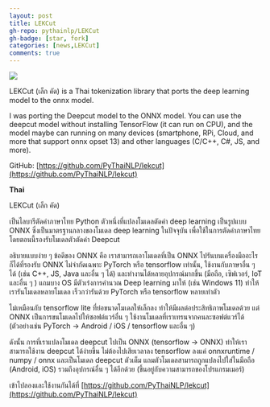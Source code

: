 ```yaml
---
layout: post
title: LEKCut
gh-repo: pythainlp/LEKCut
gh-badge: [star, fork]
categories: [news,LEKCut]
comments: true
---
```


![](https://i.imgur.com/ZbrnfhV.png)

LEKCut (เล็ก คัด) is a Thai tokenization library that ports the deep learning model to the onnx model.

I was porting the Deepcut model to the ONNX model. You can use the deepcut model without installing TensorFlow (it can run on CPU), and the model maybe can running on many devices (smartphone, RPi, Cloud, and more that support onnx opset 13)  and other languages (C/C++,  C#,  JS,  and more).

GitHub: [https://github.com/PyThaiNLP/lekcut](https://github.com/PyThaiNLP/lekcut)

**Thai**

LEKCut (เล็ก คัด)

เป็นไลบารีตัดคำภาษาไทย Python ตัวหนึ่งที่แปลงโมเดลตัดคำ deep learning เป็นรูปแบบ ONNX ซึ่งเป็นมาตรฐานกลางของโมเดล deep learning ในปัจจุบัน เพื่อใช้ในการตัดคำภาษาไทย โดยตอนนี้รองรับโมเดลตัวตัดคำ Deepcut


อธิบายแบบง่าย ๆ ข้อดีของ ONNX คือ เราสามารถเอาโมเดลที่เป็น ONNX ไปรันบนเครื่องมืออะไรก็ได้ที่รองรับ ONNX ไม่จำกัดเฉพาะ PyTorch หรือ tensorflow เท่านั้น, ใช้งานกับภาษาอื่น ๆ ได้ (เช่น C++, JS, Java และอื่น ๆ ได้) และทำงานได้หลายอุปกรณ์มากขึ้น (มือถือ, เซิฟเวอร์, IoT และอื่น ๆ ) แถมบาง OS มีตัวเร่งการคำนวณ Deep learning มาให้ (เช่น Windows 11) ทำให้เรารันโมเดลหลายโมเดล เร็วกว่ารันด้วย PyTorch หรือ tensorflow หลายเท่าตัว

ไม่เหมือนกับ tensorflow lite ที่ย่อขนาดโมเดลให้เล็กลง ทำให้มีผลต่อประสิทธิภาพโมเดลด้วย แต่ ONNX เป็นการขนโมเดลไปให้ซอฟต์แวร์อื่น ๆ ใช้งานโมเดลที่เราเทรนจากคนละซอฟต์แวร์ได้ (ตัวอย่างเช่น PyTorch -> Android / iOS / tensorflow และอื่น ๆ)

ดังนั้น การที่เราแปลงโมเดล deepcut ไปเป็น ONNX (tensorflow -> ONNX) ทำให้เราสามารถใช้งาน deepcut ได้ง่ายขึ้น ไม่ต้องไปเสียเวลาลง tensorflow ลงแค่ onnxruntime / numpy / onnx  และเป็นโมเดล deepcut ตัวเต็ม แถมตัวโมเดลสามารถถูกแปลงไปใส่ในมือถือ (Android, iOS) รวมถึงอุปกรณ์อื่น ๆ ได้อีกด้วย (ขึ้นอยู่กับความสามารถของโปรแกรมเมอร์)

เข้าไปลองและใช้งานกันได้ที่ [https://github.com/PyThaiNLP/lekcut](https://github.com/PyThaiNLP/lekcut)
